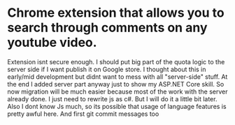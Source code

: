 # Chrome extension that allows you to search through comments on any youtube video.

Extension isnt secure enough. I should put big part of the quota logic to the server side if I want publish it on Google store. I thought about this in early/mid development but didnt want to mess with all "server-side" stuff. At the end I added server part anyway just to show my ASP.NET Core skill. So now migration will be much easier because most of the work with the server already done. I just need to rewrite js as c#. But I will do it a little bit later.
Also I dont know Js much, so its possible that usage of language features is pretty awful here. And first git commit messages too
